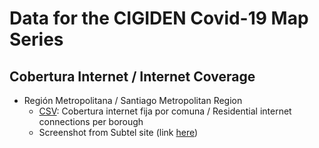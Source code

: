 # Data for the CIGIDEN Covid-19 Map Series

## Cobertura Internet / Internet Coverage
* Región Metropolitana / Santiago Metropolitan Region
  * [CSV]("/datos/datos/RM_subtel19_internet_fija.csv"): Cobertura internet fija por comuna / Residential internet connections per borough
  * Screenshot from Subtel site (link [here]("https://www.subtel.gob.cl/subtel-trabaja-en-plan-para-reducir-las-zonas-rojas-de-conectividad-a-lo-largo-de-todo-chile/"))
  
